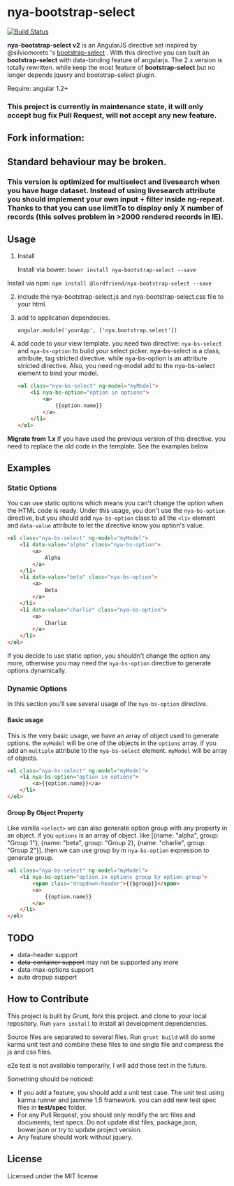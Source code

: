 # nya-bootstrap-select

[![Build Status](https://travis-ci.org/lordfriend/nya-bootstrap-select.svg?branch=master)](https://travis-ci.org/lordfriend/nya-bootstrap-select)

**nya-bootstrap-select v2** is an AngularJS directive set inspired by @silviomoreto 's [bootstrap-select](https://github.com/silviomoreto/bootstrap-select) .  With this directive you can built an **bootstrap-select** with data-binding feature of angularjs. 
The 2.x version is totally rewritten. while keep the most feature of **bootstrap-select** but no longer depends jquery and bootstrap-select plugin.

Require: angular 1.2+

### This project is currently in maintenance state, it will only accept bug fix Pull Request, will not accept any new feature.

## Fork information:
## Standard behaviour may be broken.
### This version is optimized for multiselect and livesearch when you have huge dataset. Instead of using livesearch attribute you should implement your own input + filter inside ng-repeat. Thanks to that you can use limitTo to display only X number of records (this solves problem in >2000 rendered records in IE).

## Usage

1. Install

	Install via bower: 
    `bower install nya-bootstrap-select --save`
  
  Install via npm:
    `npm install @lordfriend/nya-bootstrap-select --save`
  

2. include the nya-bootstrap-select.js and nya-bootstrap-select.css file to your html.
3. add to application dependecies.
     
     `angular.module('yourApp', ['nya.bootstrap.select'])`
     
3. add code to your view template. you need two directive: `nya-bs-select` and `nya-bs-option` to build your select picker. nya-bs-select is a class, attribute, tag stricted directive. while nya-bs-option is an attribute stricted directive. Also, you need ng-model add to the nya-bs-select element to bind your model.

	```html
	<ol class="nya-bs-select" ng-model="myModel">
		<li nya-bs-option="option in options">
			<a>
				{{option.name}}
			</a>
		</li>
	</ol>
	```
	
**Migrate from 1.x**  If you have used the previous version of this directive. you need to replace the old code in the template.  See the examples below

## Examples

### Static Options

You can use static options which means you can't change the option when the HTML code is ready. Under this usage, you don't use the `nya-bs-option` directive, but you should add `nya-bs-option` class to all the `<li>` element and `data-value` attribute to let the directive know you option's value.

```html
<ol class="nya-bs-select" ng-model="myModel">
	<li data-value="alpha" class="nya-bs-option">
		<a>
			Alpha
		</a>
	</li>
	<li data-value="beta" class="nya-bs-option">
		<a>
			Beta
		</a>
	</li>
	<li data-value="charlie" class="nya-bs-option">
		<a>
			Charlie
		</a>
	</li>
</ol>
```

If you decide to use static option, you shouldn't change the option any more, otherwise you may need the `nya-bs-option` directive to generate options dynamically.

### Dynamic Options
In this section you'll see several usage of the `nya-bs-option` directive.

#### Basic usage
This is the very basic usage, we have an array of object used to generate options. the `myModel` will be one of the objects in the `options` array.  if you add an `multiple` attribute to the `nya-bs-select` element.  `myModel` will be array of objects.

```html
<ol class="nya-bs-select" ng-model="myModel">
	<li nya-bs-option="option in options">
		<a>{{option.name}}</a>
	</li>
</ol>
```

#### Group By Object Property
Like vanilla `<select>` we can also generate option group with any property in an object. if you `options` is an array of object. like [{name: "alpha", group: "Group 1"}, {name: "beta", group: "Group 2}, {name: "charlie", group: "Group 2"}]. then we can use group by in `nya-bs-option` expression to generate group.

```html
<ol class="nya-bs-select" ng-model="myModel">
	<li nya-bs-option="option in options group by option.group">
		<span class="dropdown-header">{{$group}}</span>
		<a>
			{{option.name}}
		</a>
	</li>
</ol>
```

## TODO

- data-header support
- ~~data-container support~~ may not be supported any more
- data-max-options support
- auto dropup support

## How to Contribute

This project is built by Grunt, fork this project. and clone to your local repository. Run `yarn install` to install all development dependencies.

Source files are separated to several files. Run `grunt build` will do some karma unit test and combine these files to one single file and compress the js and css files.

e2e test is not available temporarily, I will add those test in the future.

Something should be noticed:

- If you add a feature, you should add a unit test case. The unit test using karma runner and jasmine 1.5 framework. you can add new test spec files in **test/spec** folder.
- For any Pull Request, you should only modify the src files and documents, test specs. Do not update dist files, package.json, bower.json or try to update project version.
- Any feature should work without jquery.

## License

Licensed under the MIT license
